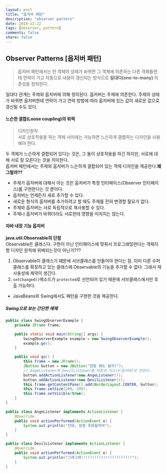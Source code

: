 ```yaml
---
layout: post
title: "옵저버 패턴"
description: "observer pattern"
date: 2018-12-22
tags: [observer, pattern]
comments: false
share: false
---
```


## Observer Patterns [옵저버 패턴]
 >옵저버 패턴에서는 한 객체의 상태가 바뀌면 그 객체에 의존하는 다른 객체들한테 연락이 가고 자동으로 내용이 갱신되는 방식으로 **일대다(one-to-many)** 의존성을 정의한다.  
 
 
 일대다 관계는 주제와 옵저버에 의해 정의된다. 옵저버는 주제에 의존한다. 주제의 상태가 바뀌변 옵저버한테 연락이 가고 연락 방법에 따라 옵저버에 있는 값이 새로운 값으로 갱신될 수도 있다.
 
#### 느슨한 결합(Loose coupling)의 위력
 >디자인원칙     
 서로 상호작용을 하는 객체 사이에는 가능하면 느슨하게 결합하는 디자인을 사용해야 한다.           
 
두 객체가 느슨하게 결합되어 있다는 것은, 그 둘이 상호작용을 하긴 하지만, 서로에 대해 서로 잘 모른다는 것을 의미한다.        
옵저버 패턴에서는 주제와 옵저버가 느슨하게 결합되어 있는 객체 디자인을 제공한다.**왜 그럴까??**     
- 주제가 옵저버에 대해서 아는 것은 옵저버가 특정 인터페이스(Observer 인터페이스)를 구현한다는 것 뿐이다.
- 옵저버는 언제든지 새로 추가할 수 있다.
- 새로운 형식의 옵저버를 추가하려고 할 때도 주제를 전혀 변경할 필요가 없다.
- 주제와 옵저버는 서로 독립적으로 재사용할 수 있다.
- 주제나 옵저버가 바뀌더라도 서로한테 영향을 미치지는 않는다.


#### 자바 내장 기능 옵저버
 **java.util.Observable의 단점**     
 Observable은 클래스다. 구현이 아닌 인터페이스에 맞춰서 프로그래밍한다는 객체지향 디자인 원칙에 위배되는것이 아닌가???
  
  1. Observable이 클래스기 떄문에 서브클래스를 만들어야 한다는 점. 이미 다른 수퍼클래스를 확장하고 있는 클래스에 Observable의 기능을 추가할 수 없다. 그래서 재사용성에 제약이 생긴다.
  2. ```setChanged()```메소드가 ```protected```로 선언되어 있기 때문에 서브클래스에서만 호출 가능하다. 
 
 - JavaBeans와 Swing에서도 패턴을 구현한 것을 제공한다.

##### Swing으로 보는 간단한 예제
```java
public class SwingObserverExample {
    private JFrame frame;

    public static void main(String[] args) {
        SwingObserverExample example = new SwingObserverExample();
        example.go();
    }

    public void go() {
        this.frame = new JFrame();
        JButton button = new JButton("정말 해도 될까?");
        // AngeListener와 DevilListener를 버튼의 리스너(옵저버)로 만든다.
        button.addActionListener(new AngeListener());
        button.addActionListener(new DevilListener());
        this.frame.getContentPane().add(BorderLayout.CENTER, button);
        this.frame.setSize(200, 200);
        this.frame.setVisible(true);
    }
}
```
```java
public class AngeListener implements ActionListener {
    @Override
    public void actionPerformed(ActionEvent e) {
        System.out.println("안돼, 분명 후화할까여");
    }
}
```
```java
public class DevilListener implements ActionListener {
    @Override
    public void actionPerformed(ActionEvent e) {
        System.out.println("그래그래!!!!!!!!!!!!!!!!!!!!!!!");
    }
}
```